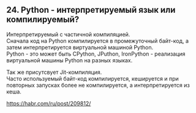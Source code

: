 ## 24. Python - интерпретируемый язык или компилируемый?  
Интерпретируемый с частичной компиляцией.  
Сначала код на Python компилируется в промежуточный байт-код, а затем интерпретируется виртуальной машиной Python.  
Python - это может быть CPython, JPuthon, IronPython - реализация виртуальной машины Python на разных языках.  

Так же присутсвует Jit-компиляция.  
Часто используемый байт-код компилируется, кешируется и при повторных запусках более не компилируется, а интерпретируется из кеша.  

https://habr.com/ru/post/209812/




